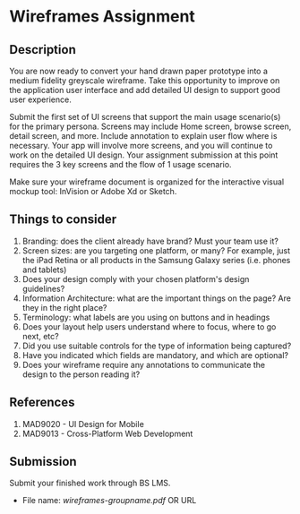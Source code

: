 # Wireframes Assignment

## Description

You are now ready to convert your hand drawn paper prototype into a medium fidelity greyscale wireframe. Take this opportunity to improve on the application user interface and add detailed UI design to support good user experience. 

Submit the first set of UI screens that support the main usage scenario(s) for the primary persona.  Screens may include Home screen, browse screen, detail screen, and more. Include annotation to explain user flow where is necessary. Your app will involve more screens, and you will continue to work on the detailed UI design. Your assignment submission at this point requires the 3 key screens and the flow of 1 usage scenario. 

Make sure your wireframe document is organized for the interactive visual mockup tool: InVision or Adobe Xd or Sketch.

## Things to consider

1. Branding: does the client already have brand? Must your team use it?
2. Screen sizes: are you targeting one platform, or many? For example, just the iPad Retina or all products in the Samsung Galaxy series (i.e. phones and tablets)
3. Does your design comply with your chosen platform's design guidelines?
4. Information Architecture: what are the important things on the page? Are they in the right place?
5. Terminology: what labels are you using on buttons and in headings
6. Does your layout help users understand where to focus, where to go next, etc?
7. Did you use suitable controls for the type of information being captured?
8. Have you indicated which fields are mandatory, and which are optional?
9. Does your wireframe require any annotations to communicate the design to the person reading it?

## References

1. MAD9020 - UI Design for Mobile
2. MAD9013 - Cross-Platform Web Development

## Submission

Submit your finished work through BS LMS.
- File name: _wireframes-groupname.pdf_ OR URL 
